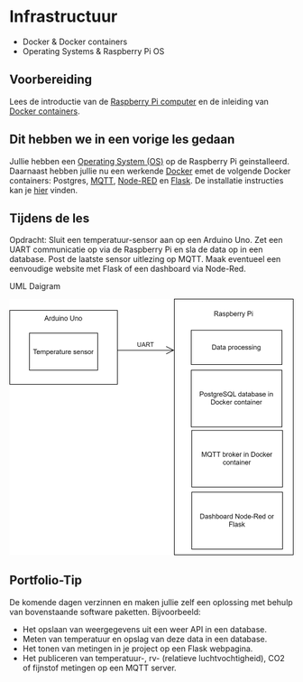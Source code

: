 # Infrastructuur

- Docker & Docker containers
- Operating Systems & Raspberry Pi OS

## Voorbereiding

Lees de introductie van de [Raspberry Pi computer](../../hardware-interfacing/embedded/computer/Raspberry-Pi/README.md) en de inleiding van [Docker containers](../../infrastructuur/Docker/README.md).

## Dit hebben we in een vorige les gedaan

Jullie hebben een [Operating System (OS)](../../infrastructuur/OS/Raspberry-Pi-OS/README.md) op de Raspberry Pi geinstalleerd. 
Daarnaast hebben jullie nu een werkende [Docker](../../infrastructuur/Docker/README.md) emet de volgende Docker containers: Postgres, [MQTT](../../software/communicatie/MQTT/README.md), [Node-RED](../../software/visueel-programmeren/Node-RED/README.md) en [Flask](../../software/webserver/Flask/README.md). De installatie instructies kan je [hier](../../infrastructuur/OS/Raspberry-Pi-OS/README.md) vinden.

## Tijdens de les

Opdracht: Sluit een temperatuur-sensor aan op een Arduino Uno. Zet een UART communicatie op via de Raspberry Pi en sla de data op in een database. Post de laatste sensor uitlezing op MQTT. Maak eventueel een eenvoudige website met Flask of een dashboard via Node-Red. 

UML Daigram

![Diagram](./files/Flask_workshop.drawio.svg)

## Portfolio-Tip

De komende dagen verzinnen en maken jullie zelf een oplossing met behulp van bovenstaande software paketten. Bijvoorbeeld:
- Het opslaan van weergegevens uit een weer API in een database.
- Meten van temperatuur en opslag van deze data in een database.
- Het tonen van metingen in je project op een Flask webpagina.
- Het publiceren van temperatuur-, rv- (relatieve luchtvochtigheid), CO2 of fijnstof metingen op een MQTT server. 
